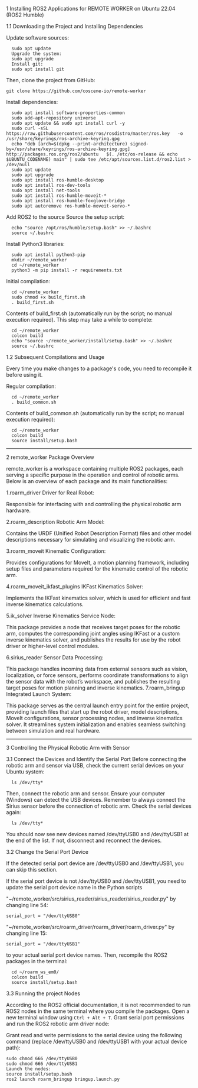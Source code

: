 1 Installing ROS2 Applications for REMOTE WORKER on Ubuntu 22.04 (ROS2 Humble)

1.1 Downloading the Project and Installing Dependencies

Update software sources:
```
  sudo apt update
  Upgrade the system:
  sudo apt upgrade
  Install git:
  sudo apt install git
```
Then, clone the project from GitHub:
```
git clone https://github.com/coscene-io/remote-worker
```
Install dependencies:
```
  sudo apt install software-properties-common
  sudo add-apt-repository universe
  sudo apt update && sudo apt install curl -y
  sudo curl -sSL   https://raw.githubusercontent.com/ros/rosdistro/master/ros.key   -o /usr/share/keyrings/ros-archive-keyring.gpg
  echo "deb [arch=$(dpkg --print-architecture) signed-by=/usr/share/keyrings/ros-archive-keyring.gpg]   http://packages.ros.org/ros2/ubuntu   $(. /etc/os-release && echo $UBUNTU_CODENAME) main" | sudo tee /etc/apt/sources.list.d/ros2.list > /dev/null
  sudo apt update
  sudo apt upgrade
  sudo apt install ros-humble-desktop
  sudo apt install ros-dev-tools
  sudo apt install net-tools
  sudo apt install ros-humble-moveit-*
  sudo apt install ros-humble-foxglove-bridge
  sudo apt autoremove ros-humble-moveit-servo-*
```
Add ROS2 to the source Source the setup script:
```
  echo "source /opt/ros/humble/setup.bash" >> ~/.bashrc
  source ~/.bashrc
```
Install Python3 libraries:
```
  sudo apt install python3-pip
  mkdir ~/remote_worker
  cd ~/remote_worker
  python3 -m pip install -r requirements.txt
``` 
Initial compilation:
```
  cd ~/remote_worker
  sudo chmod +x build_first.sh
  . build_first.sh
```  
Contents of build_first.sh (automatically run by the script; no manual execution required). This step may take a while to complete:
```
  cd ~/remote_worker
  colcon build
  echo "source ~/remote_worker/install/setup.bash" >> ~/.bashrc
  source ~/.bashrc 
```  
1.2 Subsequent Compilations and Usage

Every time you make changes to a package's code, you need to recompile it before using it.

Regular compilation:
```
  cd ~/remote_worker
  . build_common.sh
```  
Contents of build_common.sh (automatically run by the script; no manual execution required):
```
  cd ~/remote_worker
  colcon build
  source install/setup.bash 
```
---
2 remote_worker Package Overview

remote_worker is a workspace containing multiple ROS2 packages, each serving a specific purpose in the operation and control of robotic arms. Below is an overview of each package and its main functionalities:

1.roarm_driver Driver for Real Robot:

  Responsible for interfacing with and controlling the physical robotic arm hardware.
  
2.roarm_description Robotic Arm Model:

  Contains the URDF (Unified Robot Description Format) files and other model descriptions necessary for simulating and visualizing the robotic arm.
  
3.roarm_moveit Kinematic Configuration:

  Provides configurations for MoveIt, a motion planning framework, including setup files and parameters required for the kinematic control of the robotic arm.
  
4.roarm_moveit_ikfast_plugins IKFast Kinematics Solver:

Implements the IKFast kinematics solver, which is used for efficient and fast inverse kinematics calculations.

5.ik_solver Inverse Kinematics Service Node:

  This package provides a node that receives target poses for the robotic arm, computes the corresponding joint angles using IKFast or a custom inverse kinematics solver, and publishes the results for use by the robot driver or higher-level control modules.
  
6.sirius_reader Sensor Data Processing:

  This package handles incoming data from external sensors such as vision, localization, or force sensors, performs coordinate transformations to align the sensor data with the robot’s workspace, and publishes the resulting target poses for motion planning and inverse kinematics.
7.roarm_bringup Integrated Launch System:

  This package serves as the central launch entry point for the entire project, providing launch files that start up the robot driver, model descriptions, MoveIt configurations, sensor processing nodes, and inverse kinematics solver. It streamlines system initialization and enables seamless switching between simulation and real hardware.

---
3 Controlling the Physical Robotic Arm with Sensor

3.1 Connect the Devices and Identify the Serial Port
Before connecting the robotic arm and sensor via USB, check the current serial devices on your Ubuntu system:
```
  ls /dev/tty*
```
Then, connect the robotic arm and sensor. Ensure your computer (Windows) can detect the USB devices. Remember to always connect the Sirius sensor before the connection of robotic arm.
Check the serial devices again:
```
  ls /dev/tty*
```
You should now see new devices named /dev/ttyUSB0 and /dev/ttyUSB1 at the end of the list. If not, disconnect and reconnect the devices.

3.2 Change the Serial Port Device

If the detected serial port device are /dev/ttyUSB0 and /dev/ttyUSB1, you can skip this section.

If the serial port device is not /dev/ttyUSB0 and /dev/ttyUSB1, you need to update the serial port device name in the Python scripts 

"~/remote_worker/src/sirius_reader/sirius_reader/sirius_reader.py" by changing line 54:
```
serial_port = "/dev/ttyUSB0"
```
"~/remote_worker/src/roarm_driver/roarm_driver/roarm_driver.py" by changing line 15:
```
serial_port = "/dev/ttyUSB1"
```
to your actual serial port device names.
Then, recompile the ROS2 packages in the terminal:
```
  cd ~/roarm_ws_em0/
  colcon build
  source install/setup.bash
```
3.3 Running the project Nodes

According to the ROS2 official documentation, it is not recommended to run ROS2 nodes in the same terminal where you compile the packages. Open a new terminal window using ```Ctrl + Alt + T```.
Grant serial port permissions and run the ROS2 robotic arm driver node:

Grant read and write permissions to the serial device using the following command (replace /dev/ttyUSB0 and /dev/ttyUSB1 with your actual device path):
```
sudo chmod 666 /dev/ttyUSB0
sudo chmod 666 /dev/ttyUSB1
Launch the nodes:
source install/setup.bash
ros2 launch roarm_bringup bringup.launch.py
```
